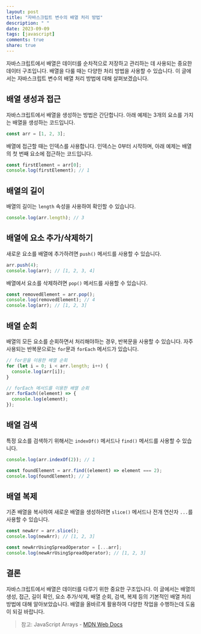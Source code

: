 ```yaml
---
layout: post
title: "자바스크립트 변수의 배열 처리 방법"
description: " "
date: 2023-09-09
tags: [javascript]
comments: true
share: true
---
```


자바스크립트에서 배열은 데이터를 순차적으로 저장하고 관리하는 데 사용되는 중요한 데이터 구조입니다. 배열을 다룰 때는 다양한 처리 방법을 사용할 수 있습니다. 이 글에서는 자바스크립트 변수의 배열 처리 방법에 대해 살펴보겠습니다.

## 배열 생성과 접근

자바스크립트에서 배열을 생성하는 방법은 간단합니다. 아래 예제는 3개의 요소를 가지는 배열을 생성하는 코드입니다.

```javascript
const arr = [1, 2, 3];
```

배열에 접근할 때는 인덱스를 사용합니다. 인덱스는 0부터 시작하며, 아래 예제는 배열의 첫 번째 요소에 접근하는 코드입니다.

```javascript
const firstElement = arr[0];
console.log(firstElement); // 1
```

## 배열의 길이

배열의 길이는 `length` 속성을 사용하여 확인할 수 있습니다.

```javascript
console.log(arr.length); // 3
```

## 배열에 요소 추가/삭제하기

새로운 요소를 배열에 추가하려면 `push()` 메서드를 사용할 수 있습니다.

```javascript
arr.push(4);
console.log(arr); // [1, 2, 3, 4]
```

배열에서 요소를 삭제하려면 `pop()` 메서드를 사용할 수 있습니다.

```javascript
const removedElement = arr.pop();
console.log(removedElement); // 4
console.log(arr); // [1, 2, 3]
```

## 배열 순회

배열의 모든 요소를 순회하면서 처리해야하는 경우, 반복문을 사용할 수 있습니다. 자주 사용되는 반복문으로는 `for`문과 `forEach` 메서드가 있습니다.

```javascript
// for문을 이용한 배열 순회
for (let i = 0; i < arr.length; i++) {
  console.log(arr[i]);
}

// forEach 메서드를 이용한 배열 순회
arr.forEach((element) => {
  console.log(element);
});
```

## 배열 검색

특정 요소를 검색하기 위해서는 `indexOf()` 메서드나 `find()` 메서드를 사용할 수 있습니다.

```javascript
console.log(arr.indexOf(2)); // 1

const foundElement = arr.find((element) => element === 2);
console.log(foundElement); // 2
```

## 배열 복제

기존 배열을 복사하여 새로운 배열을 생성하려면 `slice()` 메서드나 전개 연산자 `...`를 사용할 수 있습니다.

```javascript
const newArr = arr.slice();
console.log(newArr); // [1, 2, 3]

const newArrUsingSpreadOperator = [...arr];
console.log(newArrUsingSpreadOperator); // [1, 2, 3]
```

## 결론

자바스크립트에서 배열은 데이터를 다루기 위한 중요한 구조입니다. 이 글에서는 배열의 생성, 접근, 길이 확인, 요소 추가/삭제, 배열 순회, 검색, 복제 등의 기본적인 배열 처리 방법에 대해 알아보았습니다. 배열을 올바르게 활용하여 다양한 작업을 수행하는데 도움이 되길 바랍니다.

> 참고: JavaScript Arrays - [MDN Web Docs](https://developer.mozilla.org/en-US/docs/Web/JavaScript/Reference/Global_Objects/Array)